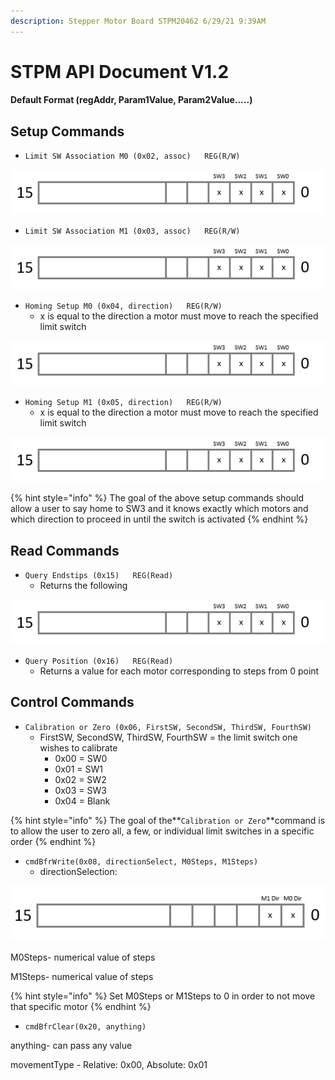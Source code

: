 ```yaml
---
description: Stepper Motor Board STPM20462 6/29/21 9:39AM
---
```


# STPM API Document V1.2

#### Default Format (regAddr, Param1Value, Param2Value.....)

## Setup Commands

* `Limit SW Association M0 (0x02, assoc)   REG(R/W)`

![ x=   Not Associated:0    or    Associated:1](.gitbook/assets/image.png)

* `Limit SW Association M1 (0x03, assoc)   REG(R/W)`

![ x=   Not Associated:0    or    Associated:1](<.gitbook/assets/image (4).png>)

* `Homing Setup M0 (0x04, direction)   REG(R/W)`
  * x is equal to the direction a motor must move to reach the specified limit switch

![x= Clockwise:0   or   Counter Clockwise:1](<.gitbook/assets/image (1).png>)

* `Homing Setup M1 (0x05, direction)   REG(R/W)`
  * x is equal to the direction a motor must move to reach the specified limit switch

![x= Clockwise:0   or   Counter Clockwise:1](<.gitbook/assets/image (1).png>)

{% hint style="info" %}
The goal of the above setup commands should allow a user to say home to SW3 and it knows exactly which motors and which direction to proceed in until the switch is activated
{% endhint %}

## Read Commands

* `Query Endstips (0x15)   REG(Read)`
  * Returns the following

![x= Inactive:0   or   Active:1](<.gitbook/assets/image (2).png>)

* `Query Position (0x16)   REG(Read)`
  * Returns a value for each motor corresponding to steps from 0 point

## Control Commands

* `Calibration or Zero (0x06, FirstSW, SecondSW, ThirdSW, FourthSW)`
  * FirstSW, SecondSW, ThirdSW, FourthSW = the limit switch one wishes to calibrate
    * 0x00 = SW0
    * 0x01 = SW1
    * 0x02 = SW2
    * 0x03 = SW3
    * 0x04 = Blank&#x20;

{% hint style="info" %}
The goal of the**`Calibration or Zero`**command is to allow the user to zero all,  a few, or individual limit switches in a specific order
{% endhint %}

* `cmdBfrWrite(0x08, directionSelect, M0Steps, M1Steps)`
  * directionSelection:

![x= Clockwise:0   or   Counter Clockwise:1   ](<.gitbook/assets/image (3).png>)

&#x20;                               M0Steps- numerical value of steps

&#x20;                               M1Steps- numerical value of steps

{% hint style="info" %}
Set M0Steps or M1Steps to 0 in order to not move that specific motor
{% endhint %}

* `cmdBfrClear(0x20, anything)`

&#x20;                               anything- can pass any value





&#x20;  movementType - Relative: 0x00,   Absolute: 0x01&#x20;
